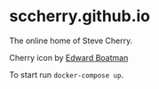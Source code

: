 sccherry.github.io
==================

The online home of Steve Cherry.

Cherry icon by [Edward Boatman](https://thenounproject.com/search/?q=cherry&i=646)

To start run `docker-compose up`.
